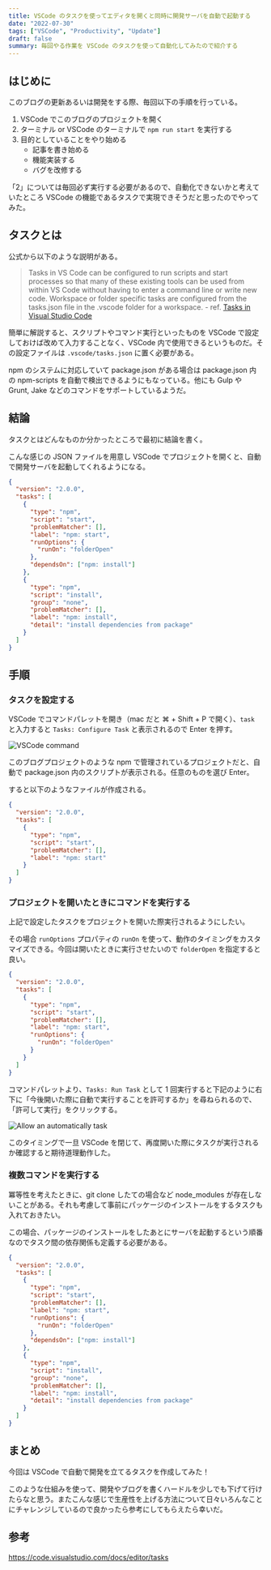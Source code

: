 ```yaml
---
title: VSCode のタスクを使ってエディタを開くと同時に開発サーバを自動で起動する
date: "2022-07-30"
tags: ["VSCode", "Productivity", "Update"]
draft: false
summary: 毎回やる作業を VSCode のタスクを使って自動化してみたので紹介する
---
```


## はじめに

このブログの更新あるいは開発をする際、毎回以下の手順を行っている。

1. VSCode でこのブログのプロジェクトを開く
2. ターミナル or VSCode のターミナルで `npm run start` を実行する
3. 目的としていることをやり始める
   - 記事を書き始める
   - 機能実装する
   - バグを改修する

「2」については毎回必ず実行する必要があるので、自動化できないかと考えていたところ VSCode の機能であるタスクで実現できそうだと思ったのでやってみた。

## タスクとは

公式から以下のような説明がある。

> Tasks in VS Code can be configured to run scripts and start processes so that many of these existing tools can be used from within VS Code without having to enter a command line or write new code. Workspace or folder specific tasks are configured from the tasks.json file in the .vscode folder for a workspace. - ref. [Tasks in Visual Studio Code](https://code.visualstudio.com/docs/editor/tasks)

簡単に解説すると、スクリプトやコマンド実行といったものを VSCode で設定しておけば改めて入力することなく、VSCode 内で使用できるというものだ。その設定ファイルは `.vscode/tasks.json` に置く必要がある。

npm のシステムに対応していて package.json がある場合は package.json 内の npm-scripts を自動で検出できるようにもなっている。他にも Gulp や Grunt, Jake などのコマンドをサポートしているようだ。

## 結論

タスクとはどんなものか分かったところで最初に結論を書く。

こんな感じの JSON ファイルを用意し VSCode でプロジェクトを開くと、自動で開発サーバを起動してくれるようになる。

```json:.vscode/tasks.json showLineNumber
{
  "version": "2.0.0",
  "tasks": [
    {
      "type": "npm",
      "script": "start",
      "problemMatcher": [],
      "label": "npm: start",
      "runOptions": {
        "runOn": "folderOpen"
      },
      "dependsOn": ["npm: install"]
    },
    {
      "type": "npm",
      "script": "install",
      "group": "none",
      "problemMatcher": [],
      "label": "npm: install",
      "detail": "install dependencies from package"
    }
  ]
}
```

## 手順

### タスクを設定する

VSCode でコマンドパレットを開き（mac だと ⌘ + Shift + P で開く）、`task` と入力すると `Tasks: Configure Task` と表示されるので Enter を押す。

![VSCode command](https://i.imgur.com/qNoHFVU.webp)

このブログプロジェクトのような npm で管理されているプロジェクトだと、自動で package.json 内のスクリプトが表示される。任意のものを選び Enter。

すると以下のようなファイルが作成される。

```JSON:.vscode/tasks.json showLineNumber
{
  "version": "2.0.0",
  "tasks": [
    {
      "type": "npm",
      "script": "start",
      "problemMatcher": [],
      "label": "npm: start"
    }
  ]
}
```

### プロジェクトを開いたときにコマンドを実行する

上記で設定したタスクをプロジェクトを開いた際実行されるようにしたい。

その場合 `runOptions` プロパティの `runOn` を使って、動作のタイミングをカスタマイズできる。今回は開いたときに実行させたいので `folderOpen` を指定すると良い。

```JSON:.vscode/tasks.json showLineNumber {8-10}
{
  "version": "2.0.0",
  "tasks": [
    {
      "type": "npm",
      "script": "start",
      "problemMatcher": [],
      "label": "npm: start",
      "runOptions": {
        "runOn": "folderOpen"
      }
    }
  ]
}
```

コマンドパレットより、`Tasks: Run Task` として 1 回実行すると下記のように右下に「今後開いた際に自動で実行することを許可するか」を尋ねられるので、「許可して実行」をクリックする。

![Allow an automatically task](https://i.imgur.com/LeQiTVr.webp)

このタイミングで一旦 VSCode を閉じて、再度開いた際にタスクが実行されるか確認すると期待道理動作した。

### 複数コマンドを実行する

冪等性を考えたときに、git clone したての場合など node_modules が存在しないことがある。それも考慮して事前にパッケージのインストールをするタスクも入れておきたい。

この場合、パッケージのインストールをしたあとにサーバを起動するという順番なのでタスク間の依存関係も定義する必要がある。

```json:.vscode/tasks.json showLineNumber {12, 14-21}
{
  "version": "2.0.0",
  "tasks": [
    {
      "type": "npm",
      "script": "start",
      "problemMatcher": [],
      "label": "npm: start",
      "runOptions": {
        "runOn": "folderOpen"
      },
      "dependsOn": ["npm: install"]
    },
    {
      "type": "npm",
      "script": "install",
      "group": "none",
      "problemMatcher": [],
      "label": "npm: install",
      "detail": "install dependencies from package"
    }
  ]
}
```

## まとめ

今回は VSCode で自動で開発を立てるタスクを作成してみた！

このような仕組みを使って、開発やブログを書くハードルを少しでも下げて行けたらなと思う。またこんな感じで生産性を上げる方法について日々いろんなことにチャレンジしているので良かったら参考にしてもらえたら幸いだ。

## 参考

https://code.visualstudio.com/docs/editor/tasks
